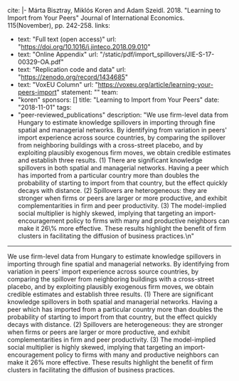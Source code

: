 cite: |-
  Márta Bisztray, Miklós Koren and Adam Szeidl. 2018. "Learning to Import from Your Peers" Journal of International Economics. 115(November), pp. 242-258.
links:
  - text: "Full text (open access)"
    url: "https://doi.org/10.1016/j.jinteco.2018.09.010"
  - text: "Online Appendix"
    url: "/static/pdf/import_spillovers/JIE-S-17-00329-OA.pdf"
  - text: "Replication code and data"
    url: "https://zenodo.org/record/1434685"
  - text: "VoxEU Column"
    url: "https://voxeu.org/article/learning-your-peers-import"
statement: ""
team:
  - "koren"
sponsors: []
title: "Learning to Import from Your Peers"
date: "2018-11-01"
tags:
  - "peer-reviewed_publications"
description: "We use firm-level data from Hungary to estimate knowledge spillovers in importing through fine spatial and managerial networks. By identifying from variation in peers' import experience across source countries, by comparing the spillover from neighboring buildings with a cross-street placebo, and by exploiting plausibly exogenous firm moves, we obtain credible estimates and establish three results. (1) There are significant knowledge spillovers in both spatial and managerial networks. Having a peer which has imported from a particular country more than doubles the probability of starting to import from that country, but the effect quickly decays with distance. (2) Spillovers are heterogeneous: they are stronger when firms or peers are larger or more productive, and exhibit complementarities in firm and peer productivity. (3) The model-implied social multiplier is highly skewed, implying that targeting an import-encouragement policy to firms with many and productive neighbors can make it 26\\% more effective. These results highlight the benefit of firm clusters in facilitating the diffusion of business practices.\n"

---

We use firm-level data from Hungary to estimate knowledge spillovers in importing through fine spatial and managerial networks. By identifying from variation in peers' import experience across source countries, by comparing the spillover from neighboring buildings with a cross-street placebo, and by exploiting plausibly exogenous firm moves, we obtain credible estimates and establish three results. (1) There are significant knowledge spillovers in both spatial and managerial networks. Having a peer which has imported from a particular country more than doubles the probability of starting to import from that country, but the effect quickly decays with distance. (2) Spillovers are heterogeneous: they are stronger when firms or peers are larger or more productive, and exhibit complementarities in firm and peer productivity. (3) The model-implied social multiplier is highly skewed, implying that targeting an import-encouragement policy to firms with many and productive neighbors can make it 26\% more effective. These results highlight the benefit of firm clusters in facilitating the diffusion of business practices.

